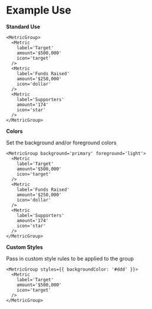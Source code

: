 # Example Use

**Standard Use**

```
<MetricGroup>
  <Metric
    label='Target'
    amount='$500,000'
    icon='target'
  />
  <Metric
    label='Funds Raised'
    amount='$250,000'
    icon='dollar'
  />
  <Metric
    label='Supporters'
    amount='174'
    icon='star'
  />
</MetricGroup>
```

**Colors**

Set the background and/or foreground colors

```
<MetricGroup background='primary' foreground='light'>
  <Metric
    label='Target'
    amount='$500,000'
    icon='target'
  />
  <Metric
    label='Funds Raised'
    amount='$250,000'
    icon='dollar'
  />
  <Metric
    label='Supporters'
    amount='174'
    icon='star'
  />
</MetricGroup>
```

**Custom Styles**

Pass in custom style rules to be applied to the group

```
<MetricGroup styles={{ backgroundColor: '#ddd' }}>
  <Metric
    label='Target'
    amount='$500,000'
    icon='target'
  />
</MetricGroup>
```
